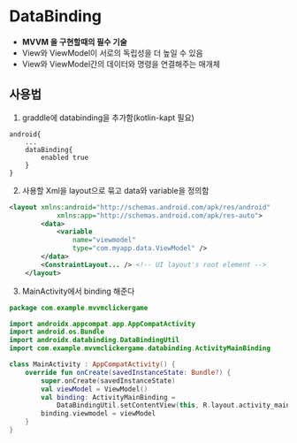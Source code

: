 # DataBinding
* __MVVM 을 구현할때의 필수 기술__
* View와 ViewModel이 서로의 독립성을 더 높일 수 있음
* View와 ViewModel간의 데이터와 명령을 연결해주는 매개체
## 사용법
1. graddle에 databinding을 추가함(kotlin-kapt 필요)
```graddle
android{
    ...
    dataBinding{
        enabled true
    }
}
```
2. 사용할 Xml을 layout으로 묶고 data와 variable을 정의함
```xml
<layout xmlns:android="http://schemas.android.com/apk/res/android"
            xmlns:app="http://schemas.android.com/apk/res-auto">
        <data>
            <variable
                name="viewmodel"
                type="com.myapp.data.ViewModel" />
        </data>
        <ConstraintLayout... /> <!-- UI layout's root element -->
    </layout>
```
3. MainActivity에서 binding 해준다
```kotlin
package com.example.mvvmclickergame

import androidx.appcompat.app.AppCompatActivity
import android.os.Bundle
import androidx.databinding.DataBindingUtil
import com.example.mvvmclickergame.databinding.ActivityMainBinding

class MainActivity : AppCompatActivity() {
    override fun onCreate(savedInstanceState: Bundle?) {
        super.onCreate(savedInstanceState)
        val viewModel = ViewModel()
        val binding: ActivityMainBinding =
            DataBindingUtil.setContentView(this, R.layout.activity_main)
        binding.viewmodel = viewModel
    }
}
```